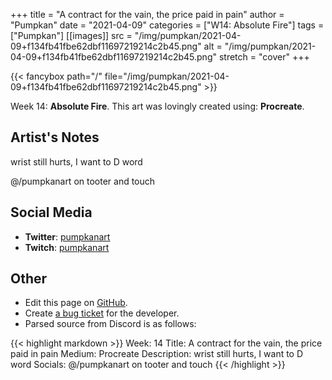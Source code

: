 +++
title =       "A contract for the vain, the price paid in pain"
author =      "Pumpkan"
date =        "2021-04-09"
categories =  ["W14: Absolute Fire"]
tags =        ["Pumpkan"]
[[images]]
                      src = "/img/pumpkan/2021-04-09+f134fb41fbe62dbf11697219214c2b45.png"
                      alt = "/img/pumpkan/2021-04-09+f134fb41fbe62dbf11697219214c2b45.png"
                      stretch = "cover"
+++


{{< fancybox path="/" file="/img/pumpkan/2021-04-09+f134fb41fbe62dbf11697219214c2b45.png" >}}


Week 14: **Absolute Fire**. This art was lovingly created using: **Procreate**.

## Artist's Notes

wrist still hurts, I want to D word 

@/pumpkanart on tooter and touch

## Social Media

- **Twitter**: [pumpkanart]()
- **Twitch**: [pumpkanart]()


## Other

- Edit this page on [GitHub](https://github.com/teaminkling/web-refresh/edit/main/blog/content/blog/pumpkan-week-14-9ae5.md).
- Create [a bug ticket](https://github.com/teaminkling/web-refresh/issues/new?assignees=&labels=bug&template=problem-report.md&title=) for the developer.
- Parsed source from Discord is as follows:

{{< highlight markdown >}}
Week: 14
Title: A contract for the vain, the price paid in pain 
Medium: Procreate 
Description: wrist still hurts, I want to D word 
Socials: @/pumpkanart on tooter and touch
{{< /highlight >}}
